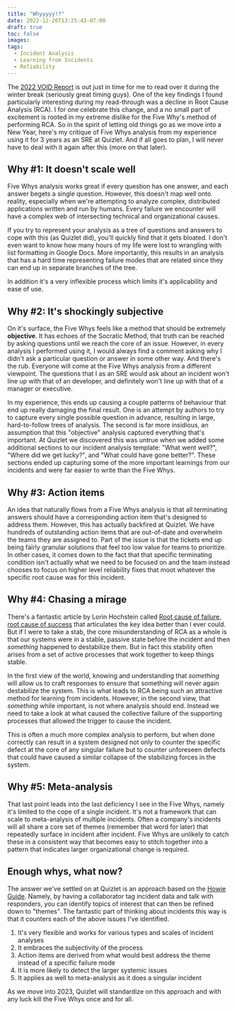```yaml
---
title: "Whyyyyy!?"
date: 2022-12-26T13:25:43-07:00
draft: true
toc: false
images:
tags:
  - Incident Analysis
  - Learning from Incidents
  - Reliability
---
```


The [2022 VOID Report](https://www.thevoid.community/report) is out just in time for me to read over it during the winter break (seriously great timing guys). One of the key findings I found particularly interesting during my read-through was a decline in Root Cause Analysis (RCA). I for one celebrate this change, and a no small part of excitement is rooted in my extreme dislike for the Five Why's method of performing RCA. So in the spirit of letting old things go as we move into a New Year, here's my critique of Five Whys analysis from my experience using it for 3 years as an SRE at Quizlet. And if all goes to plan, I will never have to deal with it again after this (more on that later).

## Why #1: It doesn't scale well

Five Whys analysis works great if every question has one answer, and each answer begets a single question. However, this doesn't map well onto reality, especially when we're attempting to analyze complex, distributed applications written and run by humans. Every failure we encounter will have a complex web of intersecting technical and organizational causes.

If you try to represent your analysis as a tree of questions and answers to cope with this (as Quizlet did), you'll quickly find that it gets bloated. I don't even want to know how many hours of my life were lost to wrangling with list formatting in Google Docs. More importantly, this results in an analysis that has a hard time representing failure modes that are related since they can end up in separate branches of the tree.

In addition it's a very inflexible process which limits it's applicability and ease of use.

## Why #2: It's shockingly subjective

On it's surface, the Five Whys feels like a method that should be extremely **objective**. It has echoes of the Socratic Method, that truth can be reached by asking questions until we reach the core of an issue. However, in every analysis I performed using it, I would always find a comment asking why I didn't ask a particular question or answer in some other way. And there's the rub. Everyone will come at the Five Whys analysis from a different viewpoint. The questions that I as an SRE would ask about an incident won't line up with that of an developer, and definitely won't line up with that of a manager or executive.

In my experience, this ends up causing a couple patterns of behaviour that end up really damaging the final result. One is an attempt by authors to try to capture every single possible question in advance, resulting in large, hard-to-follow trees of analysis. The second is far more insidious, an assumption that this "objective" analysis captured everything that's important. At Quizlet we discovered this was untrue when we added some additional sections to our incident analysis template: "What went well?", "Where did we get lucky?", and "What could have gone better?". These sections ended up capturing some of the more important learnings from our incidents and were far easier to write than the Five Whys.

## Why #3: Action items

An idea that naturally flows from a Five Whys analysis is that all terminating answers should have a corresponding action item that's designed to address them. However, this has actually backfired at Quizlet. We have hundreds of outstanding action items that are out-of-date and overwhelm the teams they are assigned to. Part of the issue is that the tickets end up being fairly granular solutions that feel too low value for teams to prioritize. In other cases, it comes down to the fact that that specific terminating condition isn't actually what we need to be focused on and the team instead chooses to focus on higher level reliability fixes that moot whatever the specific root cause was for this incident.

## Why #4: Chasing a mirage

There's a fantastic article by Lorin Hochstein called [Root cause of failure, root cause of success](https://surfingcomplexity.blog/2021/08/13/root-cause-of-failure-root-cause-of-success/) that articulates the key idea better than I ever could. But if I were to take a stab, the core misunderstanding of RCA as a whole is that our systems were in a stable, passive state before the incident and then _something_ happened to destabilize them. But in fact this stability often arises from a set of active processes that work together to keep things stable.

In the first view of the world, knowing and understanding that _something_ will allow us to craft responses to ensure that something will never again destabilize the system. This is what leads to RCA being such an attractive method for learning from incidents. However, in the second view, that _something_ while important, is not where analysis should end. Instead we need to take a look at what caused the collective failure of the supporting processes that allowed the trigger to cause the incident.

This is often a much more complex analysis to perform, but when done correctly can result in a system designed not only to counter the specific defect at the core of any singular failure but to counter unforeseen defects that could have caused a similar collapse of the stabilizing forces in the system.

## Why #5: Meta-analysis

That last point leads into the last deficiency I see in the Five Whys, namely it's limited to the cope of a single incident. It's not a framework that can scale to meta-analysis of multiple incidents. Often a company's incidents will all share a core set of themes (remember that word for later) that repeatedly surface in incident after incident. Five Whys are unlikely to catch these in a consistent way that becomes easy to stitch together into a pattern that indicates larger organizational change is required.

## Enough whys, what now?

The answer we've settled on at Quizlet is an approach based on the [Howie Guide](https://www.jeli.io/howie/welcome). Namely, by having a collaborator tag incident data and talk with responders, you can identify topics of interest that can then be refined down to "themes". The fantastic part of thinking about incidents this way is that it counters each of the above issues I've identified.

1. It's very flexible and works for various types and scales of incident analyses
2. It embraces the subjectivity of the process
3. Action items are derived from what would best address the theme instead of a specific failure mode
4. It is more likely to detect the larger systemic issues
5. It applies as well to meta-analysis as it does a singular incident

As we move into 2023, Quizlet will standardize on this approach and with any luck kill the Five Whys once and for all.
